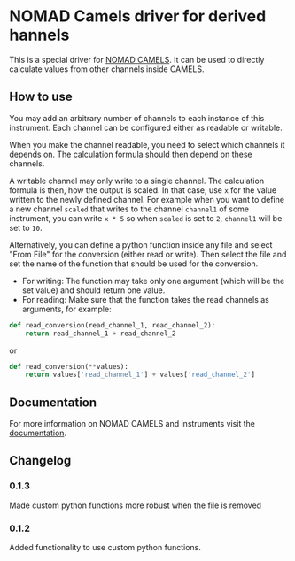 # NOMAD Camels driver for derived hannels

This is a special driver for [NOMAD CAMELS](https://fau-lap.github.io/NOMAD-CAMELS/).
It can be used to directly calculate values from other channels inside CAMELS.


## How to use

You may add an arbitrary number of channels to each instance of this instrument.
Each channel can be configured either as readable or writable.

When you make the channel readable, you need to select which channels it depends on. The calculation formula should then depend on these channels.

A writable channel may only write to a single channel. The calculation formula is then, how the output is scaled. In that case, use `x` for the value written to the newly defined channel. For example when you want to define a new channel `scaled` that writes to the channel `channel1` of some instrument, you can write `x * 5` so when `scaled` is set to `2`, `channel1` will be set to `10`.

Alternatively, you can define a python function inside any file and select "From File" for the conversion (either read or write). Then select the file and set the name of the function that should be used for the conversion.
- For writing: The function may take only one argument (which will be the set value) and should return one value.
- For reading: Make sure that the function takes the read channels as arguments, for example:
```python
def read_conversion(read_channel_1, read_channel_2):
    return read_channel_1 + read_channel_2
```
or
```python
def read_conversion(**values):
    return values['read_channel_1'] + values['read_channel_2']
```


## Documentation

For more information on NOMAD CAMELS and instruments visit the [documentation](https://fau-lap.github.io/NOMAD-CAMELS/doc/instruments/instruments.html).


## Changelog

### 0.1.3
Made custom python functions more robust when the file is removed

### 0.1.2
Added functionality to use custom python functions.